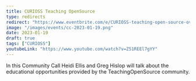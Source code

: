 ```yaml
---
title: CURIOSS Teaching OpenSource
type: redirects
redirect: "https://www.eventbrite.com/e/CURIOSS-teaching-open-source-overview-tickets-510511091417"
image: "/images/events/cc-2023-01-19.png"
date: 2023-01-19
draft: true
tags: ["CURIOSS"]
youtubeLink: "https://www.youtube.com/watch?v=Z51REEl7gYY"
---
```

In this Community Call Heidi Ellis and Greg Hislop will talk about the educational opportunities provided by the TeachingOpenSource community.
